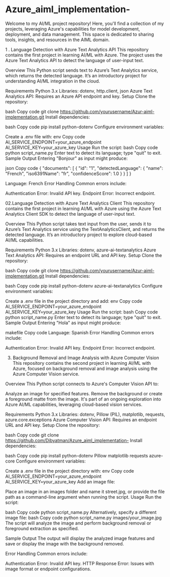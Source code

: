 # Azure_aiml_implementation-
Welcome to my AI/ML project repository! Here, you'll find a collection of my projects, leveraging Azure's capabilities for model development, deployment, and data management. This space is dedicated to sharing tools, insights, and resources in the AIML domain.



1 . Language Detection with Azure Text Analytics API
This repository contains the first project in learning AI/ML with Azure. The project uses the Azure Text Analytics API to detect the language of user-input text.

Overview
This Python script sends text to Azure’s Text Analytics service, which returns the detected language. It’s an introductory project for understanding AI/ML integration in the cloud.

Requirements
Python 3.x
Libraries: dotenv, http.client, json
Azure Text Analytics API: Requires an Azure API endpoint and key.
Setup
Clone the repository:

bash
Copy code
git clone https://github.com/yourusername/Azur-aiml-implementation.git
Install dependencies:

bash
Copy code
pip install python-dotenv
Configure environment variables:

Create a .env file with:
env
Copy code
AI_SERVICE_ENDPOINT=your_azure_endpoint
AI_SERVICE_KEY=your_azure_key
Usage
Run the script:
bash
Copy code
python script_name.py
Enter text to detect its language; type "quit" to exit.
Sample Output
Entering "Bonjour" as input might produce:

json
Copy code
{
  "documents": [
    {
      "id": "1",
      "detectedLanguage": {
        "name": "French",
        "iso6391Name": "fr",
        "confidenceScore": 1.0
      }
    }
  ]
}

Language: French
Error Handling
Common errors include:

Authentication Error: Invalid API key.
Endpoint Error: Incorrect endpoint.





02.Language Detection with Azure Text Analytics Client
This repository contains the first project in learning AI/ML with Azure using the Azure Text Analytics Client SDK to detect the language of user-input text.

Overview
This Python script takes text input from the user, sends it to Azure’s Text Analytics service using the TextAnalyticsClient, and returns the detected language. It’s an introductory project to explore cloud-based AI/ML capabilities.

Requirements
Python 3.x
Libraries: dotenv, azure-ai-textanalytics
Azure Text Analytics API: Requires an endpoint URL and API key.
Setup
Clone the repository:

bash
Copy code
git clone https://github.com/yourusername/Azur-aiml-implementation.git
Install dependencies:

bash
Copy code
pip install python-dotenv azure-ai-textanalytics
Configure environment variables:

Create a .env file in the project directory and add:
env
Copy code
AI_SERVICE_ENDPOINT=your_azure_endpoint
AI_SERVICE_KEY=your_azure_key
Usage
Run the script:
bash
Copy code
python script_name.py
Enter text to detect its language; type "quit" to exit.
Sample Output
Entering "Hola" as input might produce:

makefile
Copy code
Language: Spanish
Error Handling
Common errors include:

Authentication Error: Invalid API key.
Endpoint Error: Incorrect endpoint.





03. Background Removal and Image Analysis with Azure Computer Vision
This repository contains the second project in learning AI/ML with Azure, focused on background removal and image analysis using the Azure Computer Vision service.

Overview
This Python script connects to Azure's Computer Vision API to:

Analyze an image for specified features.
Remove the background or create a foreground matte from the image.
It's part of an ongoing exploration into Azure AI/ML capabilities, leveraging cloud-based vision services.

Requirements
Python 3.x
Libraries: dotenv, Pillow (PIL), matplotlib, requests, azure.core.exceptions
Azure Computer Vision API: Requires an endpoint URL and API key.
Setup
Clone the repository:

bash
Copy code
git clone https://github.com/Dibyatman/Azure_aiml_implementation-
Install dependencies:

bash
Copy code
pip install python-dotenv Pillow matplotlib requests azure-core
Configure environment variables:

Create a .env file in the project directory with:
env
Copy code
AI_SERVICE_ENDPOINT=your_azure_endpoint
AI_SERVICE_KEY=your_azure_key
Add an image file:

Place an image in an images folder and name it street.jpg, or provide the file path as a command-line argument when running the script.
Usage
Run the script:

bash
Copy code
python script_name.py
Alternatively, specify a different image file:
bash
Copy code
python script_name.py images/your_image.jpg
The script will analyze the image and perform background removal or foreground extraction as specified.

Sample Output
The output will display the analyzed image features and save or display the image with the background removed.

Error Handling
Common errors include:

Authentication Error: Invalid API key.
HTTP Response Error: Issues with image format or endpoint configurations.
